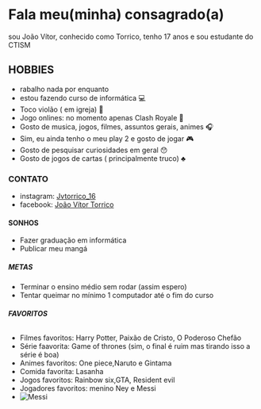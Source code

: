 # Fala meu(minha) consagrado(a)
sou João Vítor, conhecido como Torrico, tenho 17 anos  e sou estudante do CTISM

## __HOBBIES__
-  rabalho nada por enquanto
- estou fazendo curso de informática 💻
- Toco violão ( em igreja) 🎸
- Jogo onlines: no momento apenas Clash Royale  📱
- Gosto de musica, jogos, filmes, assuntos gerais, animes  🎧 
- Sim, eu ainda tenho o meu play 2 e gosto de jogar  🎮 
- Gosto de pesquisar curiosidades em geral 😯
- Gosto de jogos de cartas ( principalmente truco) ♣

### __CONTATO__
- instagram: [Jvtorrico_16](https://www.instagram.com/joaovitortorrico/)
- facebook:  [João Vítor Torrico](https://www.facebook.com/joaovitor.torrico.94)

#### __SONHOS__
- Fazer graduação em informática
- Publicar meu mangá 

##### __METAS__ 
- Terminar o ensino médio sem rodar (assim espero)
- Tentar queimar no mínimo 1 computador até o fim do curso
###### __FAVORITOS__
- Filmes favoritos: Harry Potter, Paixão de Cristo, O Poderoso Chefão
- Série faavorita: Game of thrones (sim, o final é ruim mas tirando isso a série é boa)
- Animes favoritos: One piece,Naruto e Gintama
- Comida favorita: Lasanha
- Jogos favoritos: Rainbow six,GTA, Resident evil
- Jogadores favoritos: menino Ney e Messi
- ![Messi](https://www.google.com/url?sa=i&url=https%3A%2F%2Fmedium.com%2Fmezzala%2Fmessi-o-verdadeiro-colecionador-de-momentos-c72a5eb0b272&psig=AOvVaw3SH8Zxr_516tZ0MJVKgF0T&ust=1652913216731000&source=images&cd=vfe&ved=0CAwQjRxqFwoTCNiE6uDL5_cCFQAAAAAdAAAAABAD)








